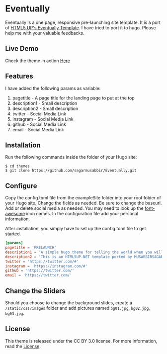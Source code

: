 # Eventually

Eventually is a one page, responsive pre-launching site template. It is a port of [HTML5 UP's Eventually Template](https://html5up.net/eventually). I have tried to port it to hugo. Please help me with your valuable feedbacks.


## Live Demo

Check the theme in action [Here](#)


## Features

I have added the following params as variable:

1. pagetitle - A page title for the landing page to put at the top
2. description1 - Small description
3. description2 - Small description
4. twitter - Social Media Link
5. instagram - Social Media Link
6. github - Social Media Link
7. email - Social Media Link

## Installation

Run the following commands inside the folder of your Hugo site:

	$ cd themes
	$ git clone https://github.com/sagarmusabbir/Eventually.git


## Configure

Copy the config.toml file from the exampleSite folder into your root folder of your Hugo site. Change the fields as needed. Be sure to change the baseurl. Add or delete social media as needed. You may need to look up the [font-awesome](http://fontawesome.io/) icon names. In the configuration file add your personal information. 

After installation, you simply have to set up the config.toml file to get started.
```toml
[params]
pagetitle = 'PRELAUNCH'
description1 = 'A simple hugo theme for telling the world when you will launch your next big thing.'
description2 = 'This is an HTML5UP.NET template ported by MUSABBIRSAGAR.COM'
twitter = 'https://twitter.com/#'
instagram = 'https://instagram.com/#'
github = 'https://twitter.com/'
email = 'https://twitter.com/'
```

## Change the Sliders

Should you choose to change the background slides, create a `/static/css/images` folder and add pictures named `bg01.jpg`, `bg02.jpg`, `bg03.jpg`.

## License

This theme is released under the CC BY 3.0 license. For more information, read the [License](https://github.com/sagarmusabbir/Eventually/blob/master/LICENSE.md).